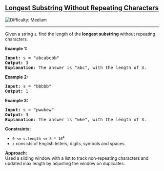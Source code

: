 <h2><a href="https://leetcode.com/problems/longest-substring-without-repeating-characters">Longest Substring Without Repeating Characters</a></h2> 
<img src='https://img.shields.io/badge/Difficulty-Medium-yellow' alt='Difficulty: Medium' />
<hr>
<p>Given a string <code>s</code>, find the length of the <strong>longest substring</strong> without repeating characters.</p>

<p><strong class="example">Example 1:</strong></p>

<pre>
<strong>Input:</strong> s = "abcabcbb"
<strong>Output:</strong> 3
<strong>Explanation:</strong> The answer is "abc", with the length of 3.
</pre>

<p><strong class="example">Example 2:</strong></p>

<pre>
<strong>Input:</strong> s = "bbbbb"
<strong>Output:</strong> 1
</pre>

<p><strong class="example">Example 3:</strong></p>

<pre>
<strong>Input:</strong> s = "pwwkew"
<strong>Output:</strong> 3
<strong>Explanation:</strong> The answer is "wke", with the length of 3.
</pre>

<p><strong>Constraints:</strong></p>
<ul>
	<li><code>0 &lt;= s.length &lt;= 5 * 10<sup>4</sup></code></li>
	<li><code>s</code> consists of English letters, digits, symbols and spaces.</li>
</ul>

<strong>Approach:</strong>  
Used a sliding window with a list to track non-repeating characters and updated max length by adjusting the window on duplicates.
